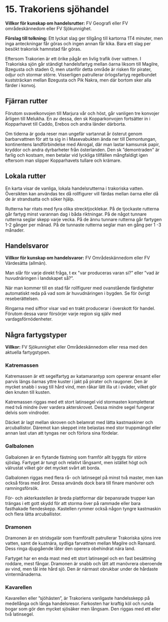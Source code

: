 <title>Trakoriens sjöhandel - Trakorien</title>

# 15. Trakoriens sjöhandel

**Villkor för kunskap om handelsrutter:** FV Geografi eller FV områdeskännedom eller FV Sjökunnighet.

**Förslag till tolkning:** Ett lyckat slag ger tillgång till kartorna 1T4 minuter, men inga anteckningar får göras och ingen annan får kika. Bara ett slag per besökt trakorisk hamnstad får göras.

Eftersom Trakorien är ett örike pågår en livlig trafik över vattnen. I Trakoriska sjön går ständigt handelsfartyg mellan öarna liksom till Magilre, Bzegusta och staden O, men utanför detta område är risken för pirater, odjur och stormar större. Visserligen patrullerar örlogsfartyg regelbundet kuststräckan mellan Bzegusta och Pik Nakra, men där bortom sker alla färder i konvoj.

## Fjärran rutter

Förutom svavelkonvojen till Marjura vår och höst, går vanligen tre konvojer årligen till Melukha. En av dessa, den sk Kopparkonvojen fortsätter in i Kopparhavet till Caddo, Erebos och andra länder därborta.

Om tiderna är goda reser man ungefär vartannat år österut genom barbarvattnen för att ta sig in i Masevabukten ända ner till Demontungan, kontinentens landförbindelse med Akrogal, där man lastar kamsunsk papir, kryddor och andra dyrbarheter från österlanden. Den sk ”demontraden" är farlig och kostsam, men betalar vid lyckliga tillfällen mångfaldigt igen eftersom man slipper Kopparhavets tullare och krämare.

## Lokala rutter

En karta visar de vanliga, lokala handelsrutterna i trakoriska vatten. Översikten kan användas tex då rollfigurer vill färdas mellan öarna eller då de är strandsatta och söker hjälp.

Rutterna har ritats med fyra olika strecktjocklekar. På de tjockaste rutterna går fartyg minst varannan dag i båda riktningar. På de något tunnare rutterna seglar skepp varje vecka. På de ännu tunnare rutterna går fartygen 1-2 gånger per månad. På de tunnaste rutterna seglar man en gång per 1 -3 månader.

## Handelsvaror

**Villkor för kunskap om handelsvaror:** FV Områdeskännedom eller FV Värdesätta (allmän).

Man slår för varje direkt fråga, t ex "var produceras varan si?” eller ”vad är huvudnäringen i landskapet så?”.

När man kommer till en stad får rollfigurer med ovanstående färdigheter automatiskt reda på vad som är huvudnäringen i bygden. Se för övrigt reseberättelsen.

Ringarna med siffror visar vad en trakt producerar i överskott för handel. Förutom dessa varor försörjer varje region sig själv med vardagsförnödenheter.

## Några fartygstyper

**Villkor:** FV Sjökunnighet eller Områdeskännedom eller resa med den aktuella fartygstypen.

### Katremassen

Katremassen är ett segelfartyg av katamarantyp som opererar ensamt eller parvis längs öarnas yttre kuster i jakt på pirater och raugoner. Den är mycket snabb i svag till hård vind, men råkar lätt illa ut i oväder, vilket gör den knuten till kusten.

Katremassen riggas med ett stort latinsegel vid stormasten kompletterat med två mindre över vardera akterskrovet. Dessa mindre segel fungerar delvis som vindroder.

Däcket är lagt mellan skroven och belamrat med lätta kastmaskiner och arcuballistor. Däremot kan skeppet inte belastas med stor truppmängd eller annan last utan att tyngas ner och förlora sina fördelar.

### Galbalonen

Galbalonen är en flytande fästning som framför allt byggts för större sjöslag. Fartyget är tungt och relativt långsamt, men istället högt och välrustat vilket gör det mycket svårt att borda.

Galbalonen riggas med flera rå- och latinsegel på minst två master, men kan också föras med åror. Dessa används dock bara till finare manövrer och ramningsförsök.

För- och akterkastellen är breda plattformar där bepansrade trupper kan trängas i ett gott skydd för att storma över på rammade eller bara fasthakade fiendeskepp. Kastellen rymmer också någon tyngre kastmaskin och flera lätta arcuballistor.

### Dramonen

Dramonen är en stridsgalär som framförallt patrullerar Trakoriska sjöns inre vatten, samt de kustnära, sydliga farvattnen mellan Magilre och Ransard. Dess ringa djupgående låter den operera obehindrat nära land.

Fartyget har en enda mast med ett stort latinsegel och en fast besättning roddare, mest fångar. Dramonen är snabb och lätt att manövrera oberoende av vind, men tål inte hård sjö. Den är närmast obrukbar under de hårdaste vintermånaderna.

### Kavarellen

Kavarellen eller ”sjöhästen”, är Trakoriens vanligaste handelsskepp på medellånga och långa handelsresor. Farkosten har kraftig köl och runda bogar som gör den mycket sjösäker men långsam. Den riggas med ett eller två latinsegel.
